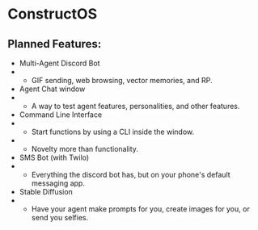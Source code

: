 # ConstructOS
## Planned Features:
- Multi-Agent Discord Bot
- - GIF sending, web browsing, vector memories, and RP.
- Agent Chat window
- - A way to test agent features, personalities, and other features.
- Command Line Interface
- - Start functions by using a CLI inside the window.
- - Novelty more than functionality.
- SMS Bot (with Twilo)
- - Everything the discord bot has, but on your phone's default messaging app.
- Stable Diffusion
- - Have your agent make prompts for you, create images for you, or send you selfies.